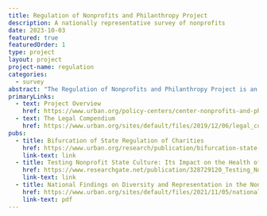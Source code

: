 ```yaml
---
title: Regulation of Nonprofits and Philanthropy Project
description: A nationally representative survey of nonprofits
date: 2023-10-03
featured: true
featuredOrder: 1
type: project
layout: project
project-name: regulation
categories:
  - survey
abstract: "The Regulation of Nonprofits and Philanthropy Project is an initiative of Urban Institute’s Center on Nonprofits and Philanthropy. Organized in conjunction with the Tax Policy and Charities Project at the Urban Institute, the project will focus on empirical research that addresses the current status of the regulatory system and the effects of regulations on nonprofit organizations and philanthropy. Using a mix of research methodologies and data sources, the project fills gaps in knowledge and host discussions that will begin to address the strengths and weaknesses of the current regulatory framework and make recommendations to promote a regulatory framework that is elastic enough to encompass the significant changes taking place in the nonprofit and philanthropic sector."
primaryLinks:
  - text: Project Overview
    href: https://www.urban.org/policy-centers/center-nonprofits-and-philanthropy/projects/regulation-charitable-sector-project
  - text: The Legal Compendium
    href: https://www.urban.org/sites/default/files/2019/12/06/legal_compendium_oct_2019_update_.xlsx
pubs:
  - title: Bifurcation of State Regulation of Charities
    href: https://www.urban.org/research/publication/bifurcation-state-regulation-charities
    link-text: link
  - title: Testing Nonprofit State Culture: Its Impact on the Health of the Nonprofit Sector
    href: https://www.researchgate.net/publication/328729120_Testing_Nonprofit_State_Culture_Its_Impact_on_the_Health_of_the_Nonprofit_Sector
    link-text: link
  - title: National Findings on Diversity and Representation in the Nonprofit Sector
    href: https://www.urban.org/sites/default/files/2021/11/05/national_findings_on_diversity_and_representation_in_the_nonprofit_sector.pdf
    link-text: pdf
---
```




